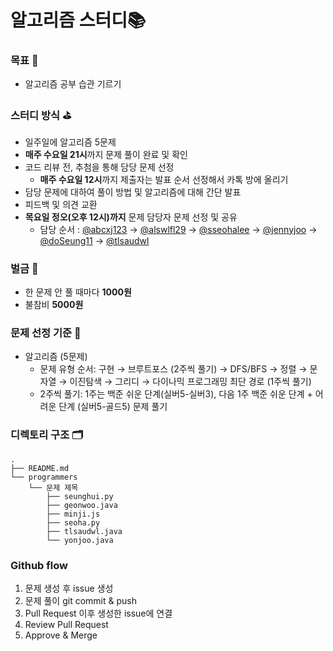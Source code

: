 # 알고리즘 스터디📚
### 목표 🎯
- 알고리즘 공부 습관 기르기 
### 스터디 방식 ⛳️
- 일주일에 알고리즘 5문제
- **매주 수요일 21시**까지 문제 풀이 완료 및 확인
- 코드 리뷰 전, 추첨을 통해 담당 문제 선정
   - **매주 수요일 12시**까지 제출자는 발표 순서 선정해서 카톡 방에 올리기
- 담당 문제에 대하여 풀이 방법 및 알고리즘에 대해 간단 발표
- 피드백 및 의견 교환
- **목요일 정오(오후 12시)까지** 문제 담당자 문제 선정 및 공유
  - 담당 순서 : [@abcxj123](https://github.com/abcxj123) → [@alswlfl29](https://github.com/alswlfl29) → [@sseohalee](https://github.com/sseohalee) → [@jennyjoo](https://github.com/jennyjoo) → [@doSeung11](https://github.com/doSeung11) → [@tlsaudwl](https://github.com/tlsaudwl)
### 벌금 💸
- 한 문제 안 풀 때마다 **1000원**
- 불참비 **5000원** 
### 문제 선정 기준 🧐
- 알고리즘 (5문제)
  - 문제 유형 순서: 구현 → 브루트포스 (2주씩 풀기) → DFS/BFS → 정렬 → 문자열 → 이진탐색 → 그리디 → 다이나믹 프로그래밍  최단 경로 (1주씩 풀기)
  - 2주씩 풀기: 1주는 백준 쉬운 단계(실버5-실버3), 다음 1주 백준 쉬운 단계 + 어려운 단계 (실버5-골드5) 문제 풀기
 
### 디렉토리 구조 🗂
```
.
├── README.md
└── programmers
    └── 문제 제목
        ├── seunghui.py
        ├── geonwoo.java
        ├── minji.js
        ├── seoha.py
        ├── tlsaudwl.java
        └── yonjoo.java

```
### Github flow 
1. 문제 생성 후 issue 생성
2. 문제 풀이 git commit & push
3. Pull Request 이후 생성한 issue에 연결
4. Review Pull Request
5. Approve & Merge
